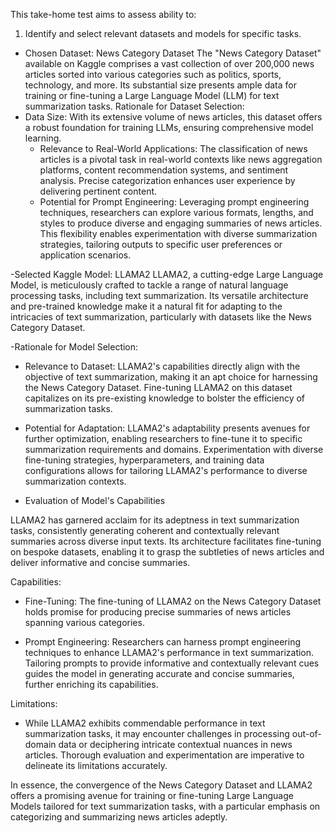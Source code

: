 This take-home test aims to assess ability to:
1. Identify and select relevant datasets and models for specific tasks.
- Chosen Dataset: News Category Dataset
The "News Category Dataset" available on Kaggle comprises a vast collection of over 200,000 news articles sorted into various categories such as politics, sports, technology, and more. Its substantial size presents ample data for training or fine-tuning a Large Language Model (LLM) for text summarization tasks.
Rationale for Dataset Selection:
- Data Size: With its extensive volume of news articles, this dataset offers a robust foundation for training LLMs, ensuring comprehensive model learning.
  - Relevance to Real-World Applications: The classification of news articles is a pivotal task in real-world contexts like news aggregation platforms, content recommendation systems, and sentiment analysis. Precise categorization enhances user experience by delivering pertinent content.
  - Potential for Prompt Engineering: Leveraging prompt engineering techniques, researchers can explore various formats, lengths, and styles to produce diverse and engaging summaries of news articles. This flexibility enables experimentation with diverse summarization strategies, tailoring outputs to specific user preferences or application scenarios.

 -Selected Kaggle Model: LLAMA2
LLAMA2, a cutting-edge Large Language Model, is meticulously crafted to tackle a range of natural language processing tasks, including text summarization. Its versatile architecture and pre-trained knowledge make it a natural fit for adapting to the intricacies of text summarization, particularly with datasets like the News Category Dataset.

-Rationale for Model Selection:
- Relevance to Dataset: LLAMA2's capabilities directly align with the objective of text summarization, making it an apt choice for harnessing the News Category Dataset. Fine-tuning LLAMA2 on this dataset capitalizes on its pre-existing knowledge to bolster the efficiency of summarization tasks.
  
- Potential for Adaptation: LLAMA2's adaptability presents avenues for further optimization, enabling researchers to fine-tune it to specific summarization requirements and domains. Experimentation with diverse fine-tuning strategies, hyperparameters, and training data configurations allows for tailoring LLAMA2's performance to diverse summarization contexts.


- Evaluation of Model's Capabilities

LLAMA2 has garnered acclaim for its adeptness in text summarization tasks, consistently generating coherent and contextually relevant summaries across diverse input texts. Its architecture facilitates fine-tuning on bespoke datasets, enabling it to grasp the subtleties of news articles and deliver informative and concise summaries.

Capabilities:
- Fine-Tuning: The fine-tuning of LLAMA2 on the News Category Dataset holds promise for producing precise summaries of news articles spanning various categories.
  
- Prompt Engineering: Researchers can harness prompt engineering techniques to enhance LLAMA2's performance in text summarization. Tailoring prompts to provide informative and contextually relevant cues guides the model in generating accurate and concise summaries, further enriching its capabilities.

Limitations:
- While LLAMA2 exhibits commendable performance in text summarization tasks, it may encounter challenges in processing out-of-domain data or deciphering intricate contextual nuances in news articles. Thorough evaluation and experimentation are imperative to delineate its limitations accurately.

In essence, the convergence of the News Category Dataset and LLAMA2 offers a promising avenue for training or fine-tuning Large Language Models tailored for text summarization tasks, with a particular emphasis on categorizing and summarizing news articles adeptly.



